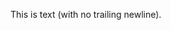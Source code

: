 <!-- >>>>>> BEGIN GENERATED FILE (include): SOURCE C:/Users/Burdette/Documents/GitHub/markdown_helper/test/include/templates/text_no_newline_verbatim.md -->
<!-- >>>>>> BEGIN INCLUDED FILE: SOURCE C:/Users/Burdette/Documents/GitHub/markdown_helper/test/include/templates/../includes/text_no_newline.txt -->
This is text (with no trailing newline).<!-- <<<<<< END INCLUDED FILE: SOURCE C:/Users/Burdette/Documents/GitHub/markdown_helper/test/include/templates/../includes/text_no_newline.txt -->
<!-- <<<<<< END GENERATED FILE (include): SOURCE C:/Users/Burdette/Documents/GitHub/markdown_helper/test/include/templates/text_no_newline_verbatim.md -->
